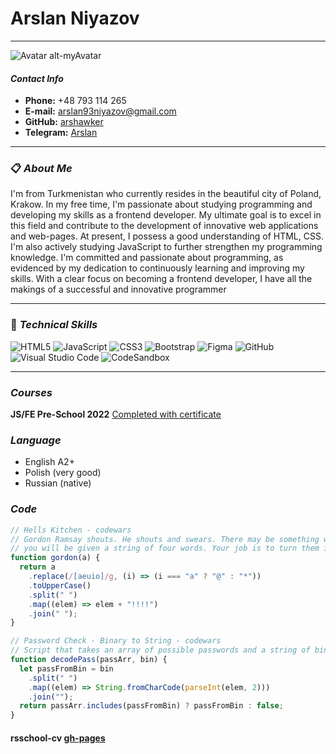 # Arslan Niyazov

---

![Avatar alt-myAvatar](https://avatars.githubusercontent.com/u/71924869?s=400&u=29f4c437f3402b4fea73bf871012e20348f10896&v=4)

#### **_Contact Info_**

- **Phone:** +48 793 114 265
- **E-mail:** arslan93niyazov@gmail.com
- **GitHub:** [arshawker](https://github.com/arshawker)
- **Telegram:** [Arslan](https://t.me/Arstradebars)

---

### 📋 **_About Me_**

I'm from Turkmenistan who currently resides in the beautiful city of Poland, Krakow.
In my free time, I'm passionate about studying programming and developing my skills as a frontend developer. My ultimate goal is to excel in this field and contribute to the development of innovative web applications and web-pages.
At present, I possess a good understanding of HTML, CSS. I'm also actively studying JavaScript to further strengthen my programming knowledge.
I'm committed and passionate about programming, as evidenced by my dedication to continuously learning and improving my skills. With a clear focus on becoming a frontend developer, I have all the makings of a successful and innovative programmer

---

### 💼 **_Technical Skills_**

![HTML5](https://img.shields.io/badge/html5-%23E34F26.svg?style=for-the-badge&logo=html5&logoColor=white) ![JavaScript](https://img.shields.io/badge/javascript-%23323330.svg?style=for-the-badge&logo=javascript&logoColor=%23F7DF1E)
![CSS3](https://img.shields.io/badge/css3-%231572B6.svg?style=for-the-badge&logo=css3&logoColor=white) ![Bootstrap](https://img.shields.io/badge/bootstrap-%238511FA.svg?style=for-the-badge&logo=bootstrap&logoColor=white)
![Figma](https://img.shields.io/badge/figma-%23F24E1E.svg?style=for-the-badge&logo=figma&logoColor=white) ![GitHub](https://img.shields.io/badge/github-%23121011.svg?style=for-the-badge&logo=github&logoColor=white) ![Visual Studio Code](https://img.shields.io/badge/Visual%20Studio%20Code-0078d7.svg?style=for-the-badge&logo=visual-studio-code&logoColor=white) ![CodeSandbox](https://img.shields.io/badge/Codesandbox-040404?style=for-the-badge&logo=codesandbox&logoColor=DBDBDB)

---

### **_Courses_**

**JS/FE Pre-School 2022** [Completed with certificate](https://app.rs.school/certificate/lmo8esed)

### **_Language_**

- English A2+
- Polish (very good)
- Russian (native)

### **_Code_**

```javascript
// Hells Kitchen - codewars
// Gordon Ramsay shouts. He shouts and swears. There may be something wrong with him
// you will be given a string of four words. Your job is to turn them in to Gordon language.
function gordon(a) {
  return a
    .replace(/[aeuio]/g, (i) => (i === "a" ? "@" : "*"))
    .toUpperCase()
    .split(" ")
    .map((elem) => elem + "!!!!")
    .join(" ");
}
```

```javascript
// Password Check - Binary to String - codewars
// Script that takes an array of possible passwords and a string of binary representing the possible password. Convert the binary to a string and compare to the password array.
function decodePass(passArr, bin) {
  let passFromBin = bin
    .split(" ")
    .map((elem) => String.fromCharCode(parseInt(elem, 2)))
    .join("");
  return passArr.includes(passFromBin) ? passFromBin : false;
}
```
#### rsschool-cv [gh-pages](https://github.com/arshawker/rsschool-cv/tree/gh-pages)